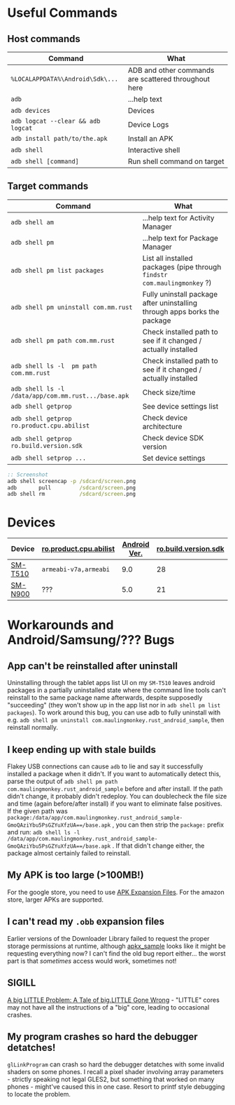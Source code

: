 # Useful Commands

## Host commands

| Command | What |
| ------- | ---- |
| `%LOCALAPPDATA%\Android\Sdk\...`      | ADB and other commands are scattered throughout here
| `adb`                                 | ...help text
| `adb devices`                         | Devices
| `adb logcat --clear && adb logcat`    | Device Logs
| `adb install path/to/the.apk`         | Install an APK
| `adb shell`                           | Interactive shell
| `adb shell [command]`                 | Run shell command on target

## Target commands

| Command | What |
| ------- | ---- |
| `adb shell am`                                        | ...help text for Activity Manager
| `adb shell pm`                                        | ...help text for Package Manager
| `adb shell pm list packages`                          | List all installed packages (pipe through `findstr com.maulingmonkey` ?)
| `adb shell pm uninstall com.mm.rust`                  | Fully uninstall package after uninstalling through apps borks the package
| `adb shell pm path com.mm.rust`                       | Check installed path to see if it changed / actually installed
| `adb shell ls -l  pm path com.mm.rust`                | Check installed path to see if it changed / actually installed
| `adb shell ls -l /data/app/com.mm.rust.../base.apk`   | Check size/time
| `adb shell getprop`                                   | See device settings list
| `adb shell getprop ro.product.cpu.abilist`            | Check device architecture
| `adb shell getprop ro.build.version.sdk`              | Check device SDK version
| `adb shell setprop ...`                               | Set device settings

```cmd
:: Screenshot
adb shell screencap -p /sdcard/screen.png
adb       pull         /sdcard/screen.png
adb shell rm           /sdcard/screen.png
```

# Devices

| Device    | [ro.product.cpu.abilist](https://developer.android.com/ndk/guides/abis) | [Android Ver.](https://developer.android.com/studio/releases/platforms) | [ro.build.version.sdk](https://developer.android.com/studio/releases/platforms) |
| --------- | ----------------------------------------------------------------------- | ----------------------------------------------------------------------- | ------------------------------------------------------------------------------- |
| [SM-T510](https://www.samsung.com/ca/tablets/galaxy-tab-a-2019-101/SM-T510NZDAXAC/)   | `armeabi-v7a,armeabi` | 9.0           | 28
| [SM-N900](https://www.sammobile.com/samsung/galaxy-note-3/specs/SM-N900/)             | ???                   | 5.0           | 21

# Workarounds and Android/Samsung/??? Bugs

## App can't be reinstalled after uninstall

Uninstalling through the tablet apps list UI on my `SM-T510` leaves android packages in a partially uninstalled state
where the command line tools can't reinstall to the same package name afterwards, despite supposedly "succeeding" (they
won't show up in the app list nor in `adb shell pm list packages`).  To work around this bug, you can use adb to fully
uninstall with e.g. `adb shell pm uninstall com.maulingmonkey.rust_android_sample`, then reinstall normally.

## I keep ending up with stale builds

Flakey USB connections can cause `adb` to lie and say it successfully installed a package when it didn't.  If you want
to automatically detect this, parse the output of `adb shell pm path com.maulingmonkey.rust_android_sample` before and
after install.  If the path didn't change, it probably didn't redeploy.  You can doublecheck the file size and time
(again before/after install) if you want to eliminate false positives.  If the given path was
`package:/data/app/com.maulingmonkey.rust_android_sample-GmoQAziYbu5PsGZYuXfzUA==/base.apk` , you can then strip the
`package:` prefix and run: `adb shell ls -l /data/app/com.maulingmonkey.rust_android_sample-GmoQAziYbu5PsGZYuXfzUA==/base.apk` .
If that didn't change either, the package almost certainly failed to reinstall.

## My APK is too large (>100MB!)

For the google store, you need to use <a href="https://developer.android.com/google/play/expansion-files">APK Expansion Files</a>.
For the amazon store, larger APKs are supported.

## I can't read my `.obb` expansion files

Earlier versions of the Downloader Library failed to request the proper storage permissions at runtime, although
[apkx_sample](https://github.com/google/play-apk-expansion/blob/9ecf54e5ce7c5a74a2eeedcec4d940ea52b16f0e/apkx_sample/src/com/example/google/play/apkx/SampleDownloaderActivity.java#L446-L514)
looks like it might be requesting everything now?  I can't find the old bug report either... the worst part is
that *sometimes* access would work, sometimes not!

## SIGILL

[A big LITTLE Problem: A Tale of big.LITTLE Gone Wrong](https://medium.com/@niaow/a-big-little-problem-a-tale-of-big-little-gone-wrong-e7778ce744bb) - "LITTLE" cores may not have all the instructions of a "big" core, leading to occasional crashes.

## My program crashes so hard the debugger detatches!

`glLinkProgram` can crash so hard the debugger detatches with some invalid shaders on some phones.
I recall a pixel shader involving array parameters - strictly speaking not legal GLES2, but something that worked on many phones - might've caused this in one case.
Resort to printf style debugging to locate the problem.

